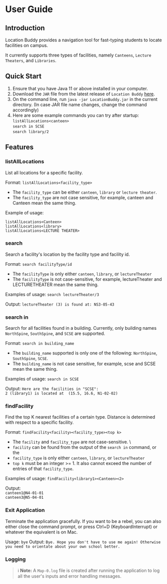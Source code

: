 # User Guide

## Introduction

Location Buddy provides a navigation tool for fast-typing students to locate facilities on campus.

It currently supports three types of facilities, namely `Canteens`, `Lecture Theaters`, and
`Libraries`.

## Quick Start

1. Ensure that you have Java 11 or above installed in your computer.
2. Download the `JAR` file from the latest release of `Location Buddy` [here](https://github.com/AY2021S2-CS2113-T10-2/tp/tags).
3. On the command line, run `java -jar LocationBuddy.jar` in the current directory. 
   (In case JAR file name changes, change the command accordingly)
4. Here are some example commands you can try after startup:\
   `listAllLocations<canteen>`\
   `search in SCSE`\
   `search library/2`

## Features 

### listAllLocations
List all locations for a specific facility.

Format: `listAllLocations<facility_type>`

* The `facility_type` can be either `canteen`, `library` or `lecture theater`.
* The `facility_type` are not case sensitive, for example, canteen and Canteen mean the same thing. 

Example of usage: 

`listAllLocations<Canteen>`\
`listAllLocations<library>`\
`listAllLocations<LECTURE THEATER>`

### search
Search a facility's location by the facility type and facility id.

Format: `search facilityType/id`

* The `facilityType` is only either `canteen`, `library`, or `lectureTheater`
* The `facilityType` is not case-sensitive, for example, lectureTheater and LECTURETHEATER 
  mean the same thing.

Examples of usage:
`search lectureTheater/3`

Output:
`lectureTheater (3) is found at: NS3-05-43`

### search in
Search for all facilities found in a building. Currently, only building names 
`NorthSpine`, `SouthSpine`, and `SCSE` are supported.

Format: `search in building_name`

* The `building_name` supported is only one of the following: `NorthSpine`, `SouthSpine`, `SCSE`.
* The `building_name` is not case sensitive, for example, scse and SCSE mean the same thing.

Examples of usage:
`search in SCSE`

Output:
`Here are the facilities in "SCSE":`\
`2 (library1) is located at  (15.5, 16.6, N1-02-02)`

### findFacility
Find the top K nearest facilities of a certain type. Distance is determined with respect to a specific facility.
  
Format: `findFacility<facility><facility_type><top k>`

* The `facility` and `facility_type` are not case-sensitive. \
* `facility` can be found from the output of the `search in` command, or the
* `facility_type` is only either `canteen`, `library`, or `lectureTheater`
* `top k` must be an integer >= 1. It also cannot exceed the number of entries of that `facility_type`.

Examples of usage:
`findFacility<library1><Canteen><2>`

Output:\
`canteen1@N4-01-01`\
`canteen3@N5-04-01`

### Exit Application
Terminate the application gracefully. If you want to be a rebel, you can also either close the command prompt,
or press Ctrl+D (KeyboardInterrupt) or whatever the equivalent is on Mac.

Usage: `bye`
Output: `Bye. Hope you don't have to use me again! Otherwise you need to orientate about your own school better.`

### Logging
> ℹ️ **Note:** A `Map-0.log` file is created after running the application to log all the user's inputs and error
> handling messages. 
